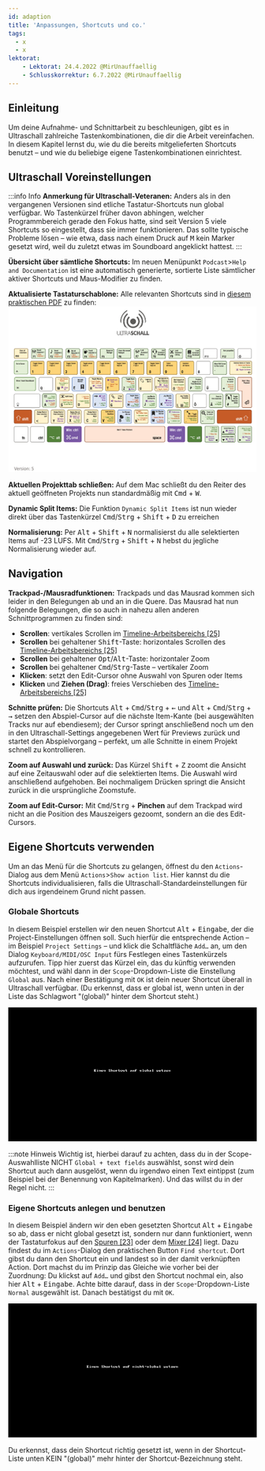 ```yaml
---
id: adaption
title: 'Anpassungen, Shortcuts und co.'
tags:
  - x
  - x
lektorat:
    - Lektorat: 24.4.2022 @MirUnauffaellig
    - Schlusskorrektur: 6.7.2022 @MirUnauffaellig
---
```


<!-- @todo: Gif loops nur bei Bedarf starten (Gif verändern) -->

## Einleitung

Um deine Aufnahme- und Schnittarbeit zu beschleunigen, gibt es in Ultraschall zahlreiche Tastenkombinationen, die dir die Arbeit vereinfachen. In diesem Kapitel lernst du, wie du die bereits mitgelieferten Shortcuts benutzt – und wie du beliebige eigene Tastenkombinationen einrichtest.

## Ultraschall Voreinstellungen

:::info Info 
**Anmerkung für Ultraschall-Veteranen:** Anders als in den vergangenen Versionen sind etliche Tastatur-Shortcuts nun global verfügbar. Wo Tastenkürzel früher davon abhingen, welcher Programmbereich gerade den Fokus hatte, sind seit Version 5 viele Shortcuts so eingestellt, dass sie immer funktionieren. Das sollte typische Probleme lösen – wie etwa, dass nach einem Druck auf <kbd>M</kbd> kein Marker gesetzt wird, weil du zuletzt etwas im Soundboard angeklickt hattest.
:::

**Übersicht über sämtliche Shortcuts:** Im neuen Menüpunkt `Podcast`>`Help and Documentation` ist eine automatisch generierte, sortierte Liste sämtlicher aktiver Shortcuts und Maus-Modifier zu finden.

**Aktualisierte Tastaturschablone:** Alle relevanten Shortcuts sind in [diesem praktischen PDF](http://url.ultraschall-podcast.de/keymap5) zu finden: 
[![Keymap](https://raw.githubusercontent.com/Ultraschall/ultraschall-manual/main/assets/images/Anpassungen-und-Shortcuts/keymap.jpg)](http://url.ultraschall-podcast.de/keymap5)

**Aktuellen Projekttab schließen:** Auf dem Mac schließt du den Reiter des aktuell geöffneten Projekts nun standardmäßig mit <kbd>Cmd</kbd> + <kbd>W</kbd>.

**Dynamic Split Items:** Die Funktion `Dynamic Split Items` ist nun wieder direkt über das Tastenkürzel <kbd>Cmd</kbd>/<kbd>Strg</kbd> + <kbd>Shift</kbd> + <kbd>D</kbd> zu erreichen

**Normalisierung:** Per <kbd>Alt</kbd> + <kbd>Shift</kbd> + <kbd>N</kbd> normalisierst du alle selektierten Items auf -23 LUFS. Mit <kbd>Cmd</kbd>/<kbd>Strg</kbd> + <kbd>Shift</kbd> + <kbd>N</kbd> hebst du jegliche Normalisierung wieder auf.

## Navigation

**Trackpad-/Mausradfunktionen:** Trackpads und das Mausrad kommen sich leider in den Belegungen ab und an in die Quere. Das Mausrad hat nun folgende Belegungen, die so auch in nahezu allen anderen Schnittprogrammen zu finden sind:

- **Scrollen**: vertikales Scrollen im [Timeline-Arbeitsbereichs [25]](GUI-overview#bereich-arbeitsfläche)
- **Scrollen** bei gehaltener <kbd>Shift</kbd>-Taste: horizontales Scrollen des [Timeline-Arbeitsbereichs [25]](GUI-overview#bereich-arbeitsfläche)
- **Scrollen** bei gehaltener <kbd>Opt</kbd>/<kbd>Alt</kbd>-Taste: horizontaler Zoom
- **Scrollen** bei gehaltener <kbd>Cmd</kbd>/<kbd>Strg</kbd>-Taste – vertikaler Zoom
- **Klicken**: setzt den Edit-Cursor ohne Auswahl von Spuren oder Items
- **Klicken** und **Ziehen (Drag)**: freies Verschieben des [Timeline-Arbeitsbereichs [25]](GUI-overview#bereich-arbeitsfläche) <!-- [ ] ToDo: prüfen und gegebenenfalls korrigieren -->

**Schnitte prüfen:** Die Shortcuts <kbd>Alt</kbd> + <kbd>Cmd</kbd>/<kbd>Strg</kbd> + <kbd>←</kbd> und <kbd>Alt</kbd> + <kbd>Cmd</kbd>/<kbd>Strg</kbd> + <kbd>→</kbd> setzen den Abspiel-Cursor auf die nächste Item-Kante (bei ausgewählten Tracks nur auf ebendiesem); der Cursor springt anschließend noch um den in den Ultraschall-Settings angegebenen Wert für Previews zurück und startet den Abspielvorgang – perfekt, um alle Schnitte in einem Projekt schnell zu kontrollieren.

**Zoom auf Auswahl und zurück:** Das Kürzel <kbd>Shift</kbd> + <kbd>Z</kbd> zoomt die Ansicht auf eine Zeitauswahl oder auf die selektierten Items. Die Auswahl wird anschließend aufgehoben. Bei nochmaligem Drücken springt die Ansicht zurück in die ursprüngliche Zoomstufe.

**Zoom auf Edit-Cursor:** Mit <kbd>Cmd</kbd>/<kbd>Strg</kbd> + **Pinchen** auf dem Trackpad wird nicht an die Position des Mauszeigers gezoomt, sondern an die des Edit-Cursors.

## Eigene Shortcuts verwenden

Um an das Menü für die Shortcuts zu gelangen, öffnest du den `Actions`-Dialog aus dem Menü `Actions`>`Show action list`. Hier kannst du die Shortcuts individualisieren, falls die Ultraschall-Standardeinstellungen für dich aus irgendeinem Grund nicht passen.

### Globale Shortcuts

In diesem Beispiel erstellen wir den neuen Shortcut <kbd>Alt</kbd> + <kbd>Eingabe</kbd>, der die Project-Einstellungen öffnen soll. Such hierfür die entsprechende Action – im Beispiel `Project Settings` – und klick die Schaltfläche `Add…` an, um den Dialog `Keyboard/MIDI/OSC Input` fürs Festlegen eines Tastenkürzels aufzurufen. Tipp hier zuerst das Kürzel ein, das du künftig verwenden möchtest, und wähl dann in der `Scope`-Dropdown-Liste die Einstellung `Global` aus. Nach einer Bestätigung mit `OK` ist dein neuer Shortcut überall in Ultraschall verfügbar. (Du erkennst, dass er global ist, wenn unten in der Liste das Schlagwort "(global)" hinter dem Shortcut steht.)

![Shortcuts Global](https://raw.githubusercontent.com/Ultraschall/ultraschall-manual/main/assets/images/Anpassungen-und-Shortcuts/globale_shortcuts.gif)

:::note Hinweis
Wichtig ist, hierbei darauf zu achten, dass du in der Scope-Auswahlliste NICHT `Global + text fields` auswählst, sonst wird dein Shortcut auch dann ausgelöst, wenn du irgendwo einen Text eintippst (zum Beispiel bei der Benennung von Kapitelmarken). Und das willst du in der Regel nicht.
:::

### Eigene Shortcuts anlegen und benutzen

In diesem Beispiel ändern wir den eben gesetzten Shortcut <kbd>Alt</kbd> + <kbd>Eingabe</kbd> so ab, dass er nicht global gesetzt ist, sondern nur dann funktioniert, wenn der Tastaturfokus auf den [Spuren [23]](GUI-overview) oder dem [Mixer [24]](GUI-overview) liegt. Dazu findest du im `Actions`-Dialog den praktischen Button `Find shortcut`. Dort gibst du dann den Shortcut ein und landest so in der damit verknüpften Action. Dort machst du im Prinzip das Gleiche wie vorher bei der Zuordnung: Du klickst auf `Add…` und gibst den Shortcut nochmal ein, also hier <kbd>Alt</kbd> + <kbd>Eingabe</kbd>. Achte bitte darauf, dass in der `Scope`-Dropdown-Liste `Normal` ausgewählt ist. Danach bestätigst du mit `OK`.

![Shortcuts Local](https://raw.githubusercontent.com/Ultraschall/ultraschall-manual/main/assets/images/Anpassungen-und-Shortcuts/lokale_shortcuts.gif)

Du erkennst, dass dein Shortcut richtig gesetzt ist, wenn in der Shortcut-Liste unten KEIN "(global)" mehr hinter der Shortcut-Bezeichnung steht.

<!-- [ ] ToDo für V2: das Kapitel existiert noch nicht
## Kontrollgeräte verwenden (Midi, OSC, etc.)

:::info Info
Du kannst alle Shortcuts auch per Midi und OSC ansteuern. Hinweise dazu sind im Kapitel [Sonstiges](https://pad.gwdg.de/sLRAFF9eS0OwYFuobe_wZw#) zu finden. 
:::
-->
